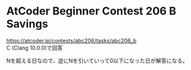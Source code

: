 # AtCoder Beginner Contest 206 B Savings  
https://atcoder.jp/contests/abc206/tasks/abc206_b  
C (Clang 10.0.0)で回答  

Nを超える日なので、逆にNを引いていって0以下になった日が解答になる。
